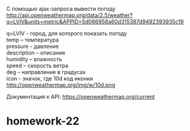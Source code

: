 С помощью ajax-запроса вывести погоду http://api.openweathermap.org/data/2.5/weather?q=LVIV&units=metric&APPID=5d066958a60d315387d9492393935c19  
  
q=LVIV - город, для которого показать погоду  
temp – температура   
pressure - давление   
description – описание   
humidity – влажность   
speed – скорость ветра   
deg – направление в градусах   
icon - значок, где 10d код иконки http://openweathermap.org/img/w/10d.png   
  
  
Документация к API: https://openweathermap.org/current  
# homework-22
